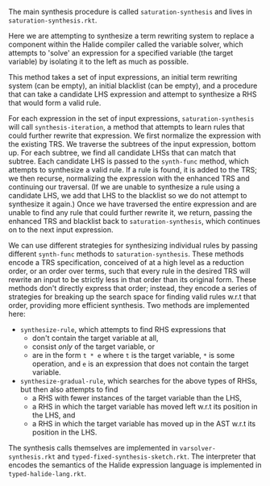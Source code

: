 The main synthesis procedure is called `saturation-synthesis` and lives in `saturation-synthesis.rkt`.

Here we are attempting to synthesize a term rewriting system to replace a component within the Halide compiler called the variable solver, which attempts to 'solve' an expression for a specified variable (the target variable) by isolating it to the left as much as possible. 

This method takes a set of input expressions, an initial term rewriting system (can be empty), an initial blacklist (can be empty), and a procedure that can take a candidate LHS expression and attempt to synthesize a RHS that would form a valid rule.

For each expression in the set of input expressions, `saturation-synthesis` will call `synthesis-iteration`, a method that attempts to learn rules that could further rewrite that expression. We first normalize the expression with the existing TRS. We traverse the subtrees of the input expression, bottom up. For each subtree, we find all candidate LHSs that can match that subtree. Each candidate LHS is passed to the `synth-func` method, which attempts to synthesize a valid rule. If a rule is found, it is added to the TRS; we then recurse, normalizing the expression with the enhanced TRS and continuing our traversal. (If we are unable to synthesize a rule using a candidate LHS, we add that LHS to the blacklist so we do not attempt to synthesize it again.) Once we have traversed the entire expression and are unable to find any rule that could further rewrite it, we return, passing the enhanced TRS and blacklist back to `saturation-synthesis`, which continues on to the next input expression. 

We can use different strategies for synthesizing individual rules by passing different `synth-func` methods to `saturation-synthesis`. These methods encode a TRS specification, conceived of at a high level as a reduction order, or an order over terms, such that every rule in the desired TRS will rewrite an input to be strictly less in that order than its original form. These methods don't directly express that order; instead, they encode a series of strategies for breaking up the search space for finding valid rules w.r.t that order, providing more efficient synthesis. Two methods are implemented here:
 - `synthesize-rule`, which attempts to find RHS expressions that 
    - don't contain the target variable at all, 
    - consist *only* of the target variable, or 
    - are in the form `t * e` where `t` is the target variable, `*` is some operation, and `e` is an expression that does not contain the target variable.
 - `synthesize-gradual-rule`, which searches for the above types of RHSs, but then also attempts to find 
    - a RHS with fewer instances of the target variable than the LHS, 
    - a RHS in which the target variable has moved left w.r.t its position in the LHS, and 
    - a RHS in which the target variable has moved up in the AST w.r.t its position in the LHS.

The synthesis calls themselves are implemented in `varsolver-synthesis.rkt` and `typed-fixed-synthesis-sketch.rkt`. The interpreter that encodes the semantics of the Halide expression language is implemented in `typed-halide-lang.rkt`.
